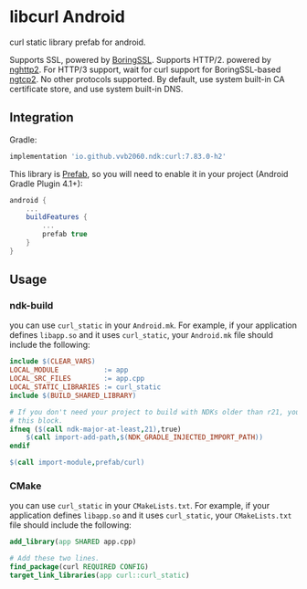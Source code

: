 # libcurl Android

curl static library prefab for android.

Supports SSL, powered by [BoringSSL](https://github.com/vvb2060/BoringSSL_Android).
Supports HTTP/2. powered by [nghttp2](https://github.com/nghttp2/nghttp2).
For HTTP/3 support, wait for curl support for BoringSSL-based [ngtcp2](https://github.com/ngtcp2/ngtcp2).
No other protocols supported.
By default, use system built-in CA certificate store, and use system built-in DNS.

## Integration

Gradle:

```gradle
implementation 'io.github.vvb2060.ndk:curl:7.83.0-h2'
```

This library is [Prefab](https://google.github.io/prefab/), so you will need to enable it in your project (Android Gradle Plugin 4.1+):

```gradle
android {
    ...
    buildFeatures {
        ...
        prefab true
    }
}
```

## Usage

### ndk-build

you can use `curl_static` in your `Android.mk`. 
For example, if your application defines `libapp.so` and it uses `curl_static`, your `Android.mk` file should include the following:

```makefile
include $(CLEAR_VARS)
LOCAL_MODULE           := app
LOCAL_SRC_FILES        := app.cpp
LOCAL_STATIC_LIBRARIES := curl_static
include $(BUILD_SHARED_LIBRARY)

# If you don't need your project to build with NDKs older than r21, you can omit
# this block.
ifneq ($(call ndk-major-at-least,21),true)
    $(call import-add-path,$(NDK_GRADLE_INJECTED_IMPORT_PATH))
endif

$(call import-module,prefab/curl)
```

### CMake

you can use `curl_static` in your `CMakeLists.txt`. 
For example, if your application defines `libapp.so` and it uses `curl_static`, your `CMakeLists.txt` file should include the following:

```cmake
add_library(app SHARED app.cpp)

# Add these two lines.
find_package(curl REQUIRED CONFIG)
target_link_libraries(app curl::curl_static)
```
